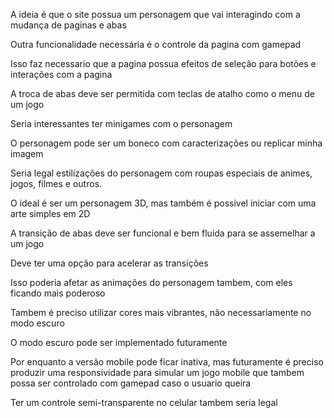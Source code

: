 A ideia é que o site possua um personagem que vai interagindo com a mudança de paginas e abas

Outra funcionalidade necessária é o controle da pagina com gamepad

Isso faz necessario que a pagina possua efeitos de seleção para botões e interações com a pagina

A troca de abas deve ser permitida com teclas de atalho como o menu de um jogo

Seria interessantes ter minigames com o personagem

O personagem pode ser um boneco com caracterizações ou replicar minha imagem

Seria legal estilizações do personagem com roupas especiais de animes, jogos, filmes e outros.

O ideal é ser um personagem 3D, mas também é possivel iniciar com uma arte simples em 2D

A transição de abas deve ser funcional e bem fluida para se assemelhar a um jogo

Deve ter uma opção para acelerar as transições

Isso poderia afetar as animações do personagem tambem, com eles ficando mais poderoso

Tambem é preciso utilizar cores mais vibrantes, não necessariamente no modo escuro

O modo escuro pode ser implementado futuramente

Por enquanto a versão mobile pode ficar inativa, mas futuramente é preciso produzir uma responsividade para simular um jogo mobile que tambem possa ser controlado com gamepad caso o usuario queira

Ter um controle semi-transparente no celular tambem seria legal
